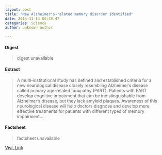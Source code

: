 ```yaml
---
layout: post
title: "New Alzheimer's-related memory disorder identified"
date: 2014-11-14 00:49:47
categories: Science
author: unknown author

---
```



#### Digest
>digest unavailable

#### Extract
>A multi-institutional study has defined and established criteria for a new neurological disease closely resembling Alzheimer’s disease called primary age-related tauopathy (PART). Patients with PART develop cognitive impairment that can be indistinguishable from Alzheimer’s disease, but they lack amyloid plaques. Awareness of this neurological disease will help doctors diagnose and develop more effective treatments for patients with different types of memory impairment....

#### Factsheet
>factsheet unavailable

[Visit Link](http://feeds.sciencedaily.com/~r/sciencedaily/~3/wBbYUAbArcI/141113194947.htm)


